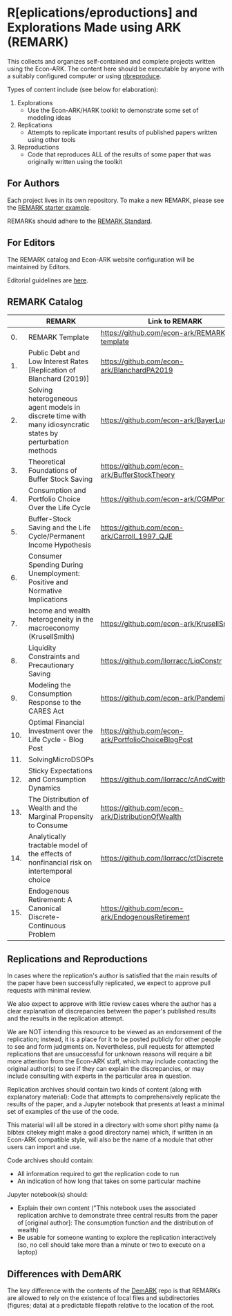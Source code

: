 # R[eplications/eproductions] and Explorations Made using ARK (REMARK)

This collects and organizes self-contained and complete projects written using the Econ-ARK.
The content here should be executable by anyone with a suitably configured computer or using [nbreproduce](https://econ-ark.github.io/nbreproduce/).

Types of content include (see below for elaboration):

1. Explorations
   * Use the Econ-ARK/HARK toolkit to demonstrate some set of modeling ideas
1. Replications
   * Attempts to replicate important results of published papers written using other tools
1. Reproductions
   * Code that reproduces ALL of the results of some paper that was originally written using the toolkit

## For Authors

Each project lives in its own repository. To make a new REMARK, please see the [REMARK starter example](https://github.com/econ-ark/REMARK-starter-example).

REMARKs should adhere to the [REMARK Standard](https://github.com/econ-ark/REMARK/blob/master/STANDARD.md).

## For Editors

The REMARK catalog and Econ-ARK website configuration will be maintained by Editors.

Editorial guidelines are [here](https://github.com/econ-ark/REMARK/blob/master/EDITORIAL.md).

## REMARK Catalog

| | REMARK       |  Link to REMARK |
| --| ------------ | ----------------|
| 0. | REMARK Template | https://github.com/econ-ark/REMARK-template |
| 1. | Public Debt and Low Interest Rates [Replication of Blanchard (2019)]            | https://github.com/econ-ark/BlanchardPA2019                |
| 2. | Solving heterogeneous agent models in discrete time with many idiosyncratic states by perturbation methods | https://github.com/econ-ark/BayerLuetticke |
| 3. | Theoretical Foundations of Buffer Stock Saving | https://github.com/econ-ark/BufferStockTheory |
| 4. | Consumption and Portfolio Choice Over the Life Cycle | https://github.com/econ-ark/CGMPortfolio |
| 5. | Buffer-Stock Saving and the Life Cycle/Permanent Income Hypothesis | https://github.com/econ-ark/Carroll_1997_QJE |
| 6. | Consumer Spending During Unemployment: Positive and Normative Implications | |
| 7. | Income and wealth heterogeneity in the macroeconomy (KrusellSmith) | https://github.com/econ-ark/KrusellSmith |
| 8. | Liquidity Constraints and Precautionary Saving | https://github.com/llorracc/LiqConstr |
| 9. | Modeling the Consumption Response to the CARES Act | https://github.com/econ-ark/Pandemic |
| 10. | Optimal Financial Investment over the Life Cycle - Blog Post | https://github.com/econ-ark/PortfolioChoiceBlogPost |
| 11. | SolvingMicroDSOPs | |
| 12. | Sticky Expectations and Consumption Dynamics | https://github.com/llorracc/cAndCwithStickyE |
| 13. | The Distribution of Wealth and the Marginal Propensity to Consume | https://github.com/econ-ark/DistributionOfWealth |
| 14. | Analytically tractable model of the effects of nonfinancial risk on intertemporal choice | https://github.com/llorracc/ctDiscrete |
| 15. | Endogenous Retirement: A Canonical Discrete-Continuous Problem | https://github.com/econ-ark/EndogenousRetirement |


## Replications and Reproductions

<!--
The [ballpark](http://github.com/econ-ark/ballpark) is a place for the set of papers that we would be delighted to have replicated in the Econ-ARK.

This REMARK repo is where we intend to store such replications (as well as the code for papers whose codebase was originally written using the Econ-ARK).
-->

In cases where the replication's author is satisfied that the main results of the paper have been successfully replicated, we expect to approve pull requests with minimal review.

We also expect to approve with little review cases where the author has a clear explanation of discrepancies between the paper's published results and the results in the replication attempt.

We are NOT intending this resource to be viewed as an endorsement of the replication; instead, it is a place for it to be posted publicly for other people to see and form judgments on. Nevertheless, pull requests for attempted replications that are unsuccessful for unknown reasons will require a bit more attention from the Econ-ARK staff, which may include contacting the original author(s) to see if they can explain the discrepancies, or may include consulting with experts in the particular area in question.

Replication archives should contain two kinds of content (along with explanatory material):
Code that attempts to comprehensively replicate the results of the paper, and a Jupyter notebook that presents at least a minimal set of examples of the use of the code.

This material will all be stored in a directory with some short pithy name (a bibtex citekey might make a good directory name) which, if written in an Econ-ARK compatible style, will also be the name of a module that other users can import and use.

Code archives should contain:
   * All information required to get the replication code to run
   * An indication of how long that takes on some particular machine

Jupyter notebook(s) should:
   * Explain their own content ("This notebook uses the associated replication archive to demonstrate three central results from the paper of [original author]: The consumption function and the distribution of wealth)
   * Be usable for someone wanting to explore the replication interactively (so, no cell should take more than a minute or two to execute on a laptop)

## Differences with DemARK

The key difference with the contents of the [DemARK](https://github.com/econ-ark/DemARK) repo is that REMARKs are allowed to rely on the existence of local files and subdirectories (figures; data) at a predictable filepath relative to the location of the root.
